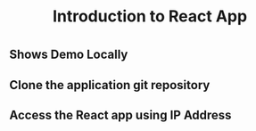 ## <h1 align="center"> Introduction to React App <h1>

## Shows Demo Locally


## Clone the application git repository

## Access the React app using IP Address


